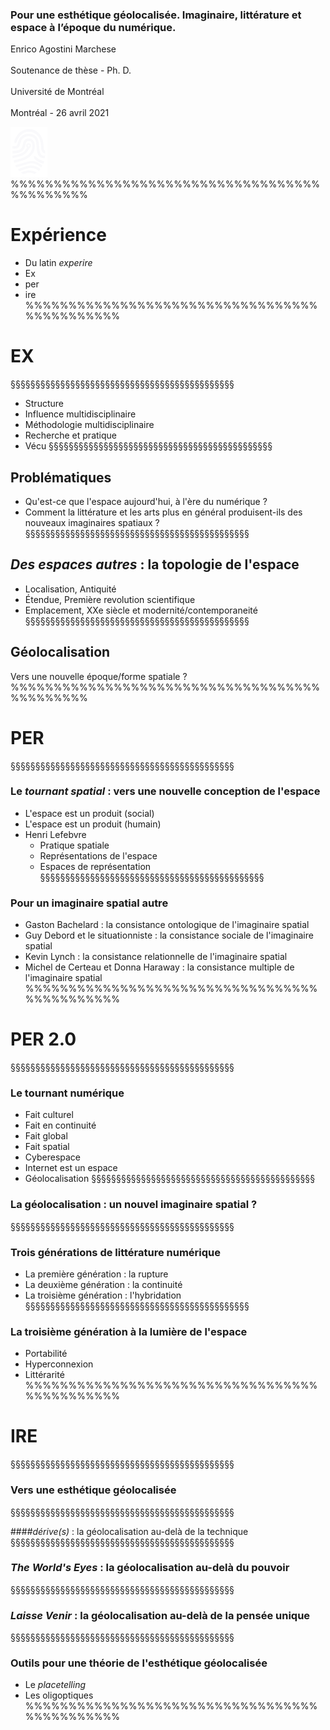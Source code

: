 <!-- .slide: data-background-image="img/map.jpg" data-background-size="contain"-->
<!-- .slide: class="hover"-->

### Pour une esthétique géolocalisée. Imaginaire, littérature et espace à l’époque du numérique.

Enrico Agostini Marchese
<br />
<br />
Soutenance de thèse - Ph. D.
<br />
<br />
Université de Montréal
<br />
<br />
Montréal - 26 avril 2021


![logo CRCEN](img/digit-white.svg) <!-- .element: class="logo" style="height:10vw" -->
%%%%%%%%%%%%%%%%%%%%%%%%%%%%%%%%%%%%%%%%%%%%%
# Expérience

- Du latin _experire_
- Ex
- per
- ire
%%%%%%%%%%%%%%%%%%%%%%%%%%%%%%%%%%%%%%%%%%%%%
# EX
§§§§§§§§§§§§§§§§§§§§§§§§§§§§§§§§§§§§§§§§§§§§§
- Structure
- Influence multidisciplinaire
- Méthodologie multidisciplinaire
- Recherche et pratique
- Vécu
§§§§§§§§§§§§§§§§§§§§§§§§§§§§§§§§§§§§§§§§§§§§§
<!-- .slide: data-background-image="img/tendre.jpg" data-background-size="contain"-->
<!-- .slide: class="hover"-->
## Problématiques

- Qu'est-ce que l'espace aujourd'hui, à l'ère du numérique ?
- Comment la littérature et les arts plus en général produisent-ils des nouveaux imaginaires spatiaux ?
§§§§§§§§§§§§§§§§§§§§§§§§§§§§§§§§§§§§§§§§§§§§§
<!-- .slide: data-background-image="img/mappe.jpg" data-background-size="contain"-->
<!-- .slide: class="hover"-->
## _Des espaces autres_ : la topologie de l'espace

- Localisation, Antiquité
- Étendue, Première revolution scientifique
- Emplacement, XXe siècle et modernité/contemporaneité
§§§§§§§§§§§§§§§§§§§§§§§§§§§§§§§§§§§§§§§§§§§§§
<!-- .slide: data-background-image="img/gis.jpg" data-background-size="contain"-->
<!-- .slide: class="hover"-->
## Géolocalisation

Vers une nouvelle époque/forme spatiale ?
%%%%%%%%%%%%%%%%%%%%%%%%%%%%%%%%%%%%%%%%%%%%%
# PER
§§§§§§§§§§§§§§§§§§§§§§§§§§§§§§§§§§§§§§§§§§§§§
<!-- .slide: data-background-image="img/derive.jpg" data-background-size="contain"-->
<!-- .slide: class="hover"-->
### Le _tournant spatial_ : vers une nouvelle conception de l'espace

- L'espace est un produit (social)
- L'espace est un produit (humain)
- Henri Lefebvre
  - Pratique spatiale
  - Représentations de l'espace
  - Espaces de représentation
§§§§§§§§§§§§§§§§§§§§§§§§§§§§§§§§§§§§§§§§§§§§§
<!-- .slide: data-background-image="img/city.jpg" data-background-size="contain"-->
<!-- .slide: class="hover"-->
### Pour un imaginaire spatial autre

- Gaston Bachelard : la consistance ontologique de l'imaginaire spatial
- Guy Debord et le situationniste : la consistance sociale de l'imaginaire spatial
- Kevin Lynch : la consistance relationnelle de l'imaginaire spatial
- Michel de Certeau et Donna Haraway : la consistance multiple de l'imaginaire spatial
%%%%%%%%%%%%%%%%%%%%%%%%%%%%%%%%%%%%%%%%%%%%%
# PER 2.0
§§§§§§§§§§§§§§§§§§§§§§§§§§§§§§§§§§§§§§§§§§§§§
<!-- .slide: data-background-image="img/edito.png" data-background-size="contain"-->
<!-- .slide: class="hover"-->
### Le tournant numérique

- Fait culturel
- Fait en continuité
- Fait global
- Fait spatial
 - Cyberespace
 - Internet est un espace
 - Géolocalisation
§§§§§§§§§§§§§§§§§§§§§§§§§§§§§§§§§§§§§§§§§§§§§
<!-- .slide: data-background-image="img/googleEarth.jpeg" data-background-size="contain"-->
### La géolocalisation : un nouvel imaginaire spatial ?
§§§§§§§§§§§§§§§§§§§§§§§§§§§§§§§§§§§§§§§§§§§§§
<!-- .slide: data-background-image="img/hypertextLit.jpeg" data-background-size="contain"-->
<!-- .slide: class="hover"-->
### Trois générations de littérature numérique

- La première génération : la rupture
- La deuxième génération : la continuité
- La troisième génération : l'hybridation
§§§§§§§§§§§§§§§§§§§§§§§§§§§§§§§§§§§§§§§§§§§§§
<!-- .slide: data-background-image="img/smartphoneSigns.jpeg" data-background-size="contain"-->
<!-- .slide: class="hover"-->
### La troisième génération à la lumière de l'espace

- Portabilité
- Hyperconnexion
- Littérarité
%%%%%%%%%%%%%%%%%%%%%%%%%%%%%%%%%%%%%%%%%%%%%
# IRE
§§§§§§§§§§§§§§§§§§§§§§§§§§§§§§§§§§§§§§§§§§§§§
<!-- .slide: data-background-image="img/location.jpg" data-background-size="contain"-->
### Vers une esthétique géolocalisée
§§§§§§§§§§§§§§§§§§§§§§§§§§§§§§§§§§§§§§§§§§§§§
<!-- .slide: data-background-image="img/home_ver2.png" data-background-size="contain"-->
<!-- .slide: class="hover"-->
###_#dérive(s)_ : la géolocalisation au-delà de la technique
§§§§§§§§§§§§§§§§§§§§§§§§§§§§§§§§§§§§§§§§§§§§§
<!-- .slide: data-background-image="img/girardin.jpg" data-background-size="contain"-->
<!-- .slide: class="hover"-->
### _The World's Eyes_ : la géolocalisation au-delà du pouvoir
§§§§§§§§§§§§§§§§§§§§§§§§§§§§§§§§§§§§§§§§§§§§§
<!-- .slide: data-background-image="img/voyage.png" data-background-size="contain"-->
<!-- .slide: class="hover"-->
### _Laisse Venir_ : la géolocalisation au-delà de la pensée unique
§§§§§§§§§§§§§§§§§§§§§§§§§§§§§§§§§§§§§§§§§§§§§
<!-- .slide: data-background-image="img/plasma.jpg" data-background-size="contain"-->
<!-- .slide: class="hover"-->
### Outils pour une théorie de l'esthétique géolocalisée

- Le _placetelling_
- Les oligoptiques
%%%%%%%%%%%%%%%%%%%%%%%%%%%%%%%%%%%%%%%%%%%%%
<!-- .slide: class="hover"-->
